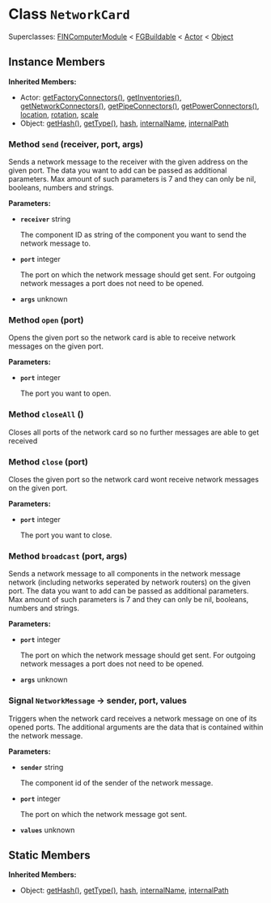 # Class <code>NetworkCard</code>

Superclasses: <a href="FINComputerModule.md">FINComputerModule</a> < <a href="FGBuildable.md">FGBuildable</a> < <a href="Actor.md">Actor</a> < <a href="Object.md">Object</a>


## Instance Members
<b>Inherited Members:</b>
- Actor: <a href="Actor.md#user-content-get-factory-connectors">getFactoryConnectors()</a>, <a href="Actor.md#user-content-get-inventories">getInventories()</a>, <a href="Actor.md#user-content-get-network-connectors">getNetworkConnectors()</a>, <a href="Actor.md#user-content-get-pipe-connectors">getPipeConnectors()</a>, <a href="Actor.md#user-content-get-power-connectors">getPowerConnectors()</a>, <a href="Actor.md#user-content-location">location</a>, <a href="Actor.md#user-content-rotation">rotation</a>, <a href="Actor.md#user-content-scale">scale</a>
- Object: <a href="Object.md#user-content-get-hash">getHash()</a>, <a href="Object.md#user-content-get-type">getType()</a>, <a href="Object.md#user-content-hash">hash</a>, <a href="Object.md#user-content-internal-name">internalName</a>, <a href="Object.md#user-content-internal-path">internalPath</a>
### Method <code id="send">send</code> (receiver, port, args)
Sends a network message to the receiver with the given address on the given port. The data you want to add can be passed as additional parameters. Max amount of such parameters is 7 and they can only be nil, booleans, numbers and strings.

<b>Parameters:</b>

- <code><b>receiver</b></code> string

  The component ID as string of the component you want to send the network message to.
- <code><b>port</b></code> integer

  The port on which the network message should get sent. For outgoing network messages a port does not need to be opened.
- <code><b>args</b></code> unknown

  

### Method <code id="open">open</code> (port)
Opens the given port so the network card is able to receive network messages on the given port.

<b>Parameters:</b>

- <code><b>port</b></code> integer

  The port you want to open.

### Method <code id="close-all">closeAll</code> ()
Closes all ports of the network card so no further messages are able to get received


### Method <code id="close">close</code> (port)
Closes the given port so the network card wont receive network messages on the given port.

<b>Parameters:</b>

- <code><b>port</b></code> integer

  The port you want to close.

### Method <code id="broadcast">broadcast</code> (port, args)
Sends a network message to all components in the network message network (including networks seperated by network routers) on the given port. The data you want to add can be passed as additional parameters. Max amount of such parameters is 7 and they can only be nil, booleans, numbers and strings.

<b>Parameters:</b>

- <code><b>port</b></code> integer

  The port on which the network message should get sent. For outgoing network messages a port does not need to be opened.
- <code><b>args</b></code> unknown

  

### Signal <code id="-network-message">NetworkMessage</code> → sender, port, values
Triggers when the network card receives a network message on one of its opened ports. The additional arguments are the data that is contained within the network message.

<b>Parameters:</b>

- <code><b>sender</b></code> string

  The component id of the sender of the network message.
- <code><b>port</b></code> integer

  The port on which the network message got sent.
- <code><b>values</b></code> unknown

  
## Static Members
<b>Inherited Members:</b>
- Object: <a href="Object.md#user-content-s-get-hash">getHash()</a>, <a href="Object.md#user-content-s-get-type">getType()</a>, <a href="Object.md#user-content-s-hash">hash</a>, <a href="Object.md#user-content-s-internal-name">internalName</a>, <a href="Object.md#user-content-s-internal-path">internalPath</a>